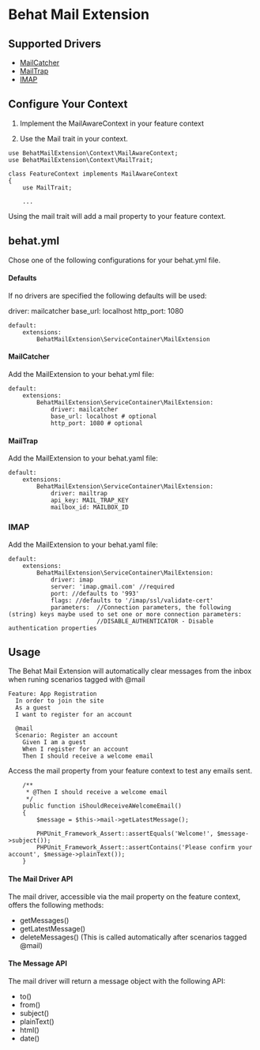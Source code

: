# Behat Mail Extension #

## Supported Drivers ##

<ul>
    <li>
        <a href="https://mailcatcher.me/">MailCatcher</a>
    </li>
    <li>
        <a href="https://mailtrap.io/">MailTrap</a>
    </li>
    <li>
        <a href="https://github.com/ddeboer/imap">IMAP</a>
    </li>
</ul>

## Configure Your Context ##

1) Implement the MailAwareContext in your feature context

2) Use the Mail trait in your context.


````
use BehatMailExtension\Context\MailAwareContext;
use BehatMailExtension\Context\MailTrait;

class FeatureContext implements MailAwareContext 
{
    use MailTrait;
    
    ...
````

Using the mail trait will add a mail property to your feature context.


## behat.yml ##

Chose one of the following configurations for your behat.yml file.

#### Defaults ####

If no drivers are specified the following defaults will be used:

driver: mailcatcher
base_url: localhost
http_port: 1080

````
default:
    extensions:
        BehatMailExtension\ServiceContainer\MailExtension
````

#### MailCatcher ####

Add the MailExtension to your behat.yml file:

````
default:
    extensions:
        BehatMailExtension\ServiceContainer\MailExtension:
            driver: mailcatcher
            base_url: localhost # optional
            http_port: 1080 # optional
````

#### MailTrap ####

Add the MailExtension to your behat.yaml file:

````
default:
    extensions:
        BehatMailExtension\ServiceContainer\MailExtension:
            driver: mailtrap
            api_key: MAIL_TRAP_KEY
            mailbox_id: MAILBOX_ID
````

### IMAP ###

Add the MailExtension to your behat.yaml file:

````
default:
    extensions:
        BehatMailExtension\ServiceContainer\MailExtension:
            driver: imap
            server: 'imap.gmail.com' //required
            port: //defaults to '993'
            flags: //defaults to '/imap/ssl/validate-cert'
            parameters:  //Connection parameters, the following (string) keys maybe used to set one or more connection parameters:
                         //DISABLE_AUTHENTICATOR - Disable authentication properties

````

## Usage ##

The Behat Mail Extension will automatically clear messages from the inbox when runing scenarios tagged with @mail

````
Feature: App Registration
  In order to join the site
  As a guest
  I want to register for an account

  @mail
  Scenario: Register an account
    Given I am a guest
    When I register for an account
    Then I should receive a welcome email
````  

Access the mail property from your feature context to test any emails sent.

````
    /**
     * @Then I should receive a welcome email
     */
    public function iShouldReceiveAWelcomeEmail()
    {
        $message = $this->mail->getLatestMessage();

        PHPUnit_Framework_Assert::assertEquals('Welcome!', $message->subject());
        PHPUnit_Framework_Assert::assertContains('Please confirm your account', $message->plainText());
    }
````    
    
#### The Mail Driver API ####

The mail driver, accessible via the mail property on the feature context, offers the following methods:

<ul>
    <li>
        getMessages()
    </li>
    <li>
        getLatestMessage()
    </li>
    <li>
        deleteMessages() (This is called automatically after scenarios tagged @mail)
    </li>
</ul>

#### The Message API ####

The mail driver will return a message object with the following API:

<ul>
    <li>to()</li>
    <li>from()</li>
    <li>subject()</li>
    <li>plainText()</li>
    <li>html()</li>
    <li>date()</li>
</ul>